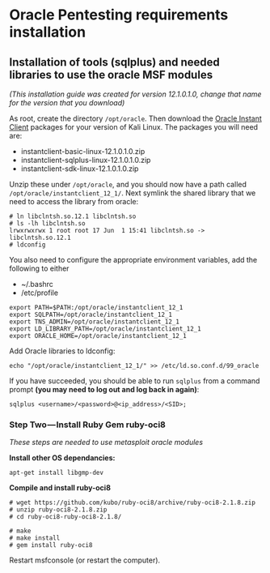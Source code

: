 # Oracle Pentesting requirements installation

## Installation of tools \(sqlplus\) and needed libraries to use the oracle MSF modules

_\(This installation guide was created for version 12.1.0.1.0, change that name for the version that you download\)_

As root, create the directory `/opt/oracle`. Then download the [Oracle Instant Client](http://www.oracle.com/technetwork/database/features/instant-client/index-097480.html) packages for your version of Kali Linux. The packages you will need are:

* instantclient-basic-linux-12.1.0.1.0.zip
* instantclient-sqlplus-linux-12.1.0.1.0.zip
* instantclient-sdk-linux-12.1.0.1.0.zip

Unzip these under `/opt/oracle`, and you should now have a path called `/opt/oracle/instantclient_12_1/`. Next symlink the shared library that we need to access the library from oracle:

```text
# ln libclntsh.so.12.1 libclntsh.so
# ls -lh libclntsh.so
lrwxrwxrwx 1 root root 17 Jun  1 15:41 libclntsh.so -> libclntsh.so.12.1
# ldconfig
```

You also need to configure the appropriate environment variables, add the following to either

* ~/.bashrc
* /etc/profile

```text
export PATH=$PATH:/opt/oracle/instantclient_12_1
export SQLPATH=/opt/oracle/instantclient_12_1
export TNS_ADMIN=/opt/oracle/instantclient_12_1
export LD_LIBRARY_PATH=/opt/oracle/instantclient_12_1
export ORACLE_HOME=/opt/oracle/instantclient_12_1
```

Add Oracle libraries to ldconfig:

```text
echo "/opt/oracle/instantclient_12_1/" >> /etc/ld.so.conf.d/99_oracle
```

If you have succeeded, you should be able to run `sqlplus` from a command prompt **\(you may need to log out and log back in again\)**:

```text
sqlplus <username>/<password>@<ip_address>/<SID>;
```

### **Step Two — Install Ruby Gem ruby-oci8**

_These steps are needed to use metasploit oracle modules_

**Install other OS dependancies:**

```text
apt-get install libgmp-dev
```

**Compile and install ruby-oci8**

```text
# wget https://github.com/kubo/ruby-oci8/archive/ruby-oci8-2.1.8.zip
# unzip ruby-oci8-2.1.8.zip
# cd ruby-oci8-ruby-oci8-2.1.8/
```

```text
# make
# make install
# gem install ruby-oci8
```

Restart msfconsole \(or restart the computer\).

